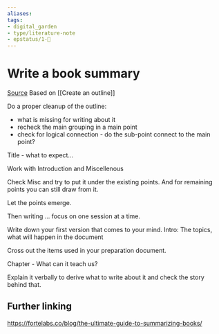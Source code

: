 ```yaml
---
aliases: 
tags: 
- digital_garden
- type/literature-note
- epstatus/1-🌱
---
```

# Write a book summary
[Source](https://www.youtube.com/watch?v=AdWyWK2QFRE&t=38s)
Based on [[Create an outline]]

Do a proper cleanup of the outline:
* what is missing for writing about it
* recheck the main grouping in a main point
* check for logical connection - do the sub-point connect to the main point?

Title - what to expect...

Work with Introduction and Miscellenous

Check Misc and try to put it under the existing points. And for remaining points you can still draw from it.

Let the points emerge.

Then writing ... focus on one session at a time.

Write down your first version that comes to your mind.
Intro: The topics, what will happen in the document

Cross out the items used in your preparation document.

Chapter - What can it teach us?

Explain it verbally to derive what to write about it and check the story behind that.

## Further linking
https://fortelabs.co/blog/the-ultimate-guide-to-summarizing-books/